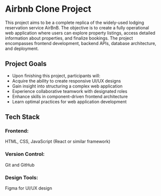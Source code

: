 # Airbnb Clone Project

This project aims to be a complete replica of the widely-used lodging reservation service AirBnB. The objective is to create a fully operational web application where users can explore property listings, access detailed information about properties, and finalize bookings. The project encompasses frontend development, backend APIs, database architecture, and deployment.

## Project Goals  
- Upon finishing this project, participants will:  
- Acquire the ability to create responsive UI/UX designs  
- Gain insight into structuring a complex web application  
- Experience collaborative teamwork with designated roles  
- Enhance skills in component-driven frontend architecture  
- Learn optimal practices for web application development

## Tech Stack
### Frontend:
  HTML, CSS, JavaScript (React or similar framework)
### Version Control:
  Git and GitHub
### Design Tools:
  Figma for UI/UX design
